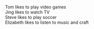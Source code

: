 Tom likes to play video games<br />
Jing likes to watch TV<br />
Steve likes to play soccer<br />
Elizabeth likes to listen to music and craft
